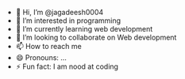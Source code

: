 - 👋 Hi, I’m @jagadeesh0004
- 👀 I’m interested in programming
- 🌱 I’m currently learning web development 
- 💞️ I’m looking to collaborate on Web development 
- 📫 How to reach me 
- 😄 Pronouns: ...
- ⚡ Fun fact: I am nood at coding 

<!---
jagadeesh0004/jagadeesh0004 is a ✨ special ✨ repository because its `README.md` (this file) appears on your GitHub profile.
You can click the Preview link to take a look at your changes.
--->
